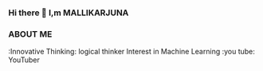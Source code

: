 ### Hi there 👋 I,m MALLIKARJUNA

<!--
**TappetaMallikarjunaReddy/TappetaMallikarjunaReddy** is a ✨ _special_ ✨ repository because its `README.md` (this file) appears on your GitHub profile.

Here are some ideas to get you started:

- 🔭 I’m currently working 0n...**OPEN DS INSTITUTE**
- 🌱 I’m currently learning ... **MACHINE LEARNING, DEEP LEARNING**
- 👯 I’m looking to collaborate on  **ML PROJECT**
- 🤔 I’m looking for help with Docker Deployment
- 💬 Ask me about  **MACHINE LEARNING**
- 📫 How to reach me: ...
- 😄 Pronouns: ...
- ⚡ Fun fact: ...
-->
 ### ABOUT ME 
  :Innovative Thinking: logical thinker
  Interest in Machine Learning 
  :you tube: YouTuber
